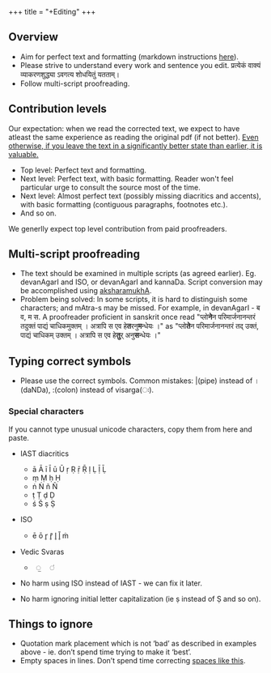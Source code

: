 +++
title = "+Editing"
+++

## Overview
- Aim for perfect text and formatting (markdown instructions [here](markdown)).
- Please strive to understand every work and sentence you edit.  प्रत्येकं वाक्यं व्याकरणशुद्ध्या ऽवगत्य शोधयितुं यतताम्। 
- Follow multi-script proofreading.

## Contribution levels
Our expectation: when we read the corrected text, we expect to have atleast the same experience as reading the original pdf (if not better). <u>Even otherwise, if you leave the text in a significantly better state than earlier, it is valuable.</u>

- Top level: Perfect text and formatting.
- Next level: Perfect text, with basic formatting. Reader won't feel particular urge to consult the source most of the time.
- Next level: Almost perfect text (possibly missing diacritics and accents), with basic formatting (contiguous paragraphs, footnotes etc.).
- And so on.

We generlly expect top level contribution from paid proofreaders.

## Multi-script proofreading
- The text should be examined in multiple scripts (as agreed earlier). Eg. devanAgarI and ISO, or devanAgarI and kannaDa. Script conversion may be accomplished using [aksharamukhA](https://aksharamukha.appspot.com/converter).
- Problem being solved: In some scripts, it is hard to distinguish some characters; and mAtra-s may be missed. For example, in devanAgarI - ब‌ व, म स. A proofreader proficient in sanskrit once read  "प्लो**ने**न परिमार्जनानन्तरं तदुक्तं पाद्यं चाधिकमुक्तम् । अत्रापि स एव हे**त**रनु**म**न्धेयः ।" as "प्लो**ते**न परिमार्जनानन्तरं तद् उक्तं, पाद्यं चाधिकम् उक्तम् । अत्रापि स एव हे**तु**र् अनु**स**न्धेयः ।"

## Typing correct symbols
- Please use the correct symbols. Common mistakes: |(pipe) instead of ।(daNDa), :(colon) instead of visarga(ः).

### Special characters
If you cannot type unusual unicode characters, copy them from here and paste.

- IAST diacritics
  - ā Ā ī Ī ū Ū ṛ Ṛ ṝ Ṝ ḷ	Ḷ ḹ	Ḹ
  - ṃ Ṃ ḥ Ḥ
  - ṅ  Ṅ ñ Ñ
  - ṭ Ṭ ḍ Ḍ
  - ś Ś ṣ Ṣ
- ISO
  - ē ō r̥ r̥̄ l̥ l̥̄ ṁ
- Vedic Svaras
  - `  ॒   ॑ `

- No harm using ISO instead of IAST - we can fix it later.
- No harm ignoring initial letter capitalization (ie ṣ instead of Ṣ and so on).


## Things to ignore
- Quotation mark placement which is not ‘bad’ as described in examples above - ie. don’t spend time trying to make it ‘best’.
- Empty spaces in lines. Don’t spend time correcting [spaces like this](https://i.imgur.com/On0RioK.png).

